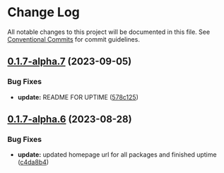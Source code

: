 # Change Log

All notable changes to this project will be documented in this file.
See [Conventional Commits](https://conventionalcommits.org) for commit guidelines.

## [0.1.7-alpha.7](https://github.com/InfinityBotList/node-sdk/compare/v0.1.7-alpha.6...v0.1.7-alpha.7) (2023-09-05)

### Bug Fixes

-   **update:** README FOR UPTIME ([578c125](https://github.com/InfinityBotList/node-sdk/commit/578c1257d9846f59ff1062b7862235cfac0de06a))

## [0.1.7-alpha.6](https://github.com/InfinityBotList/node-sdk/compare/v0.1.7-alpha.5...v0.1.7-alpha.6) (2023-08-28)

### Bug Fixes

-   **update:** updated homepage url for all packages and finished uptime ([c4da8b4](https://github.com/InfinityBotList/node-sdk/commit/c4da8b422c8332e015d3601879925517b9b0091f))
